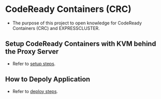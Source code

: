 # CodeReady Containers (CRC)
- The purpose of this project to open knowledge for CodeReady Containers (CRC) and EXPRESSCLUSTER.

## Setup CodeReady Containers with KVM behind the Proxy Server
- Refer to [setup steps](doc/SetupCRC.md).

## How to Depoly Application
- Refer to [deploy steps](doc/DeployApp.md).